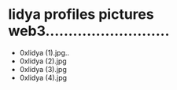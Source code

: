 # lidya profiles pictures web3...........................
- 0xlidya (1).jpg..
- 0xlidya (2).jpg
- 0xlidya (3).jpg
- 0xlidya (4).jpg
